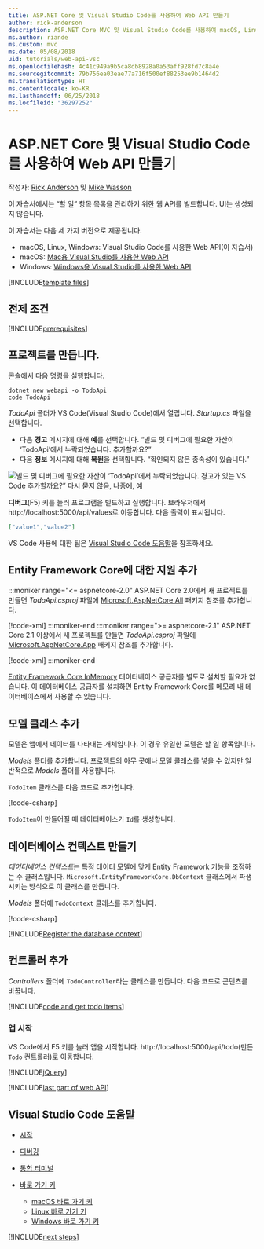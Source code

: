 ```yaml
---
title: ASP.NET Core 및 Visual Studio Code를 사용하여 Web API 만들기
author: rick-anderson
description: ASP.NET Core MVC 및 Visual Studio Code를 사용하여 macOS, Linux 또는 Windows에서 웹 API 빌드
ms.author: riande
ms.custom: mvc
ms.date: 05/08/2018
uid: tutorials/web-api-vsc
ms.openlocfilehash: 4c41c949a9b5ca8db8928a0a53aff928fd7c8a4e
ms.sourcegitcommit: 79b756ea03eae77a716f500ef88253ee9b1464d2
ms.translationtype: HT
ms.contentlocale: ko-KR
ms.lasthandoff: 06/25/2018
ms.locfileid: "36297252"
---
```

# <a name="create-a-web-api-with-aspnet-core-and-visual-studio-code"></a>ASP.NET Core 및 Visual Studio Code를 사용하여 Web API 만들기

작성자: [Rick Anderson](https://twitter.com/RickAndMSFT) 및 [Mike Wasson](https://github.com/mikewasson)

이 자습서에서는 “할 일” 항목 목록을 관리하기 위한 웹 API를 빌드합니다. UI는 생성되지 않습니다.

이 자습서는 다음 세 가지 버전으로 제공됩니다.

* macOS, Linux, Windows: Visual Studio Code를 사용한 Web API(이 자습서)
* macOS: [Mac용 Visual Studio를 사용한 Web API](xref:tutorials/first-web-api-mac)
* Windows: [Windows용 Visual Studio를 사용한 Web API](xref:tutorials/first-web-api)

<!-- WARNING: The code AND images in this doc are used by uid: tutorials/web-api-vsc, tutorials/first-web-api-mac and tutorials/first-web-api. If you change any code/images in this tutorial, update uid: tutorials/web-api-vsc -->

[!INCLUDE[template files](../includes/webApi/intro.md)]

## <a name="prerequisites"></a>전제 조건

[!INCLUDE[prerequisites](~/includes/net-core-prereqs-vscode.md)]

## <a name="create-the-project"></a>프로젝트를 만듭니다.

콘솔에서 다음 명령을 실행합니다.

```console
dotnet new webapi -o TodoApi
code TodoApi
```

*TodoApi* 폴더가 VS Code(Visual Studio Code)에서 열립니다. *Startup.cs* 파일을 선택합니다.

* 다음 **경고** 메시지에 대해 **예**를 선택합니다. “빌드 및 디버그에 필요한 자산이 ‘TodoApi’에서 누락되었습니다. 추가할까요?”
* 다음 **정보** 메시지에 대해 **복원**을 선택합니다. “확인되지 않은 종속성이 있습니다.”

<!-- uid: tutorials/first-mvc-app-xplat/start-mvc uses the pic below. If you change it, make sure it's consistent -->

![빌드 및 디버그에 필요한 자산이 ‘TodoApi’에서 누락되었습니다. 경고가 있는 VS Code 추가할까요?” 다시 묻지 않음, 나중에, 예](web-api-vsc/_static/vsc_restore.png)

**디버그**(F5) 키를 눌러 프로그램을 빌드하고 실행합니다. 브라우저에서 http://localhost:5000/api/values로 이동합니다. 다음 출력이 표시됩니다.

```json
["value1","value2"]
```

VS Code 사용에 대한 팁은 [Visual Studio Code 도움말](#visual-studio-code-help)을 참조하세요.

## <a name="add-support-for-entity-framework-core"></a>Entity Framework Core에 대한 지원 추가

:::moniker range="<= aspnetcore-2.0"
ASP.NET Core 2.0에서 새 프로젝트를 만들면 *TodoApi.csproj* 파일에 [Microsoft.AspNetCore.All](https://www.nuget.org/packages/Microsoft.AspNetCore.All) 패키지 참조를 추가합니다.

[!code-xml[](first-web-api/samples/2.0/TodoApi/TodoApi.csproj?name=snippet_Metapackage&highlight=2)]
:::moniker-end
:::moniker range=">= aspnetcore-2.1"
ASP.NET Core 2.1 이상에서 새 프로젝트를 만들면 *TodoApi.csproj* 파일에 [Microsoft.AspNetCore.App](https://www.nuget.org/packages/Microsoft.AspNetCore.App) 패키지 참조를 추가합니다.

[!code-xml[](first-web-api/samples/2.1/TodoApi/TodoApi.csproj?name=snippet_Metapackage&highlight=2)]
:::moniker-end

[Entity Framework Core InMemory](/ef/core/providers/in-memory/) 데이터베이스 공급자를 별도로 설치할 필요가 없습니다. 이 데이터베이스 공급자를 설치하면 Entity Framework Core를 메모리 내 데이터베이스에서 사용할 수 있습니다.

## <a name="add-a-model-class"></a>모델 클래스 추가

모델은 앱에서 데이터를 나타내는 개체입니다. 이 경우 유일한 모델은 할 일 항목입니다.

*Models* 폴더를 추가합니다. 프로젝트의 아무 곳에나 모델 클래스를 넣을 수 있지만 일반적으로 *Models* 폴더를 사용합니다.

`TodoItem` 클래스를 다음 코드로 추가합니다.

[!code-csharp[](first-web-api/samples/2.0/TodoApi/Models/TodoItem.cs)]

`TodoItem`이 만들어질 때 데이터베이스가 `Id`를 생성합니다.

## <a name="create-the-database-context"></a>데이터베이스 컨텍스트 만들기

*데이터베이스 컨텍스트*는 특정 데이터 모델에 맞게 Entity Framework 기능을 조정하는 주 클래스입니다. `Microsoft.EntityFrameworkCore.DbContext` 클래스에서 파생시키는 방식으로 이 클래스를 만듭니다.

*Models* 폴더에 `TodoContext` 클래스를 추가합니다.

[!code-csharp[](first-web-api/samples/2.0/TodoApi/Models/TodoContext.cs)]

[!INCLUDE[Register the database context](../includes/webApi/register_dbContext.md)]

## <a name="add-a-controller"></a>컨트롤러 추가

*Controllers* 폴더에 `TodoController`라는 클래스를 만듭니다. 다음 코드로 콘텐츠를 바꿉니다.

[!INCLUDE[code and get todo items](../includes/webApi/getTodoItems.md)]

### <a name="launch-the-app"></a>앱 시작

VS Code에서 F5 키를 눌러 앱을 시작합니다. http://localhost:5000/api/todo(만든 `Todo` 컨트롤러)로 이동합니다.

[!INCLUDE[jQuery](../includes/webApi/add-jquery.md)]

[!INCLUDE[last part of web API](../includes/webApi/end.md)]

## <a name="visual-studio-code-help"></a>Visual Studio Code 도움말

* [시작](https://code.visualstudio.com/docs)
* [디버깅](https://code.visualstudio.com/docs/editor/debugging)
* [통합 터미널](https://code.visualstudio.com/docs/editor/integrated-terminal)
* [바로 가기 키](https://code.visualstudio.com/docs/getstarted/keybindings#_keyboard-shortcuts-reference)

  * [macOS 바로 가기 키](https://code.visualstudio.com/shortcuts/keyboard-shortcuts-macos.pdf)
  * [Linux 바로 가기 키](https://code.visualstudio.com/shortcuts/keyboard-shortcuts-linux.pdf)
  * [Windows 바로 가기 키](https://code.visualstudio.com/shortcuts/keyboard-shortcuts-windows.pdf)

[!INCLUDE[next steps](../includes/webApi/next.md)]
